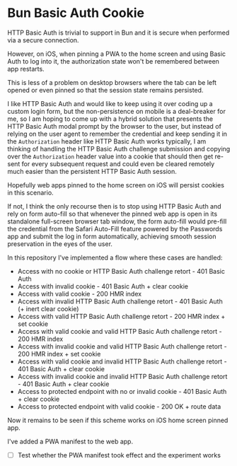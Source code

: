 # Bun Basic Auth Cookie

HTTP Basic Auth is trivial to support in Bun and it is secure when performed via
a secure connection.

However, on iOS, when pinning a PWA to the home screen and using Basic Auth to
log into it, the authorization state won't be remembered between app restarts.

This is less of a problem on desktop browsers where the tab can be left opened
or even pinned so that the session state remains persisted.

I like HTTP Basic Auth and would like to keep using it over coding up a custom
login form, but the non-persistence on mobile is a deal-breaker for me, so I am
hoping to come up with a hybrid solution that presents the HTTP Basic Auth modal
prompt by the browser to the user, but instead of relying on the user agent to
remember the credential and keep sending it in the `Authorization` header like
HTTP Basic Auth works typically, I am thinking of handling the HTTP Basic Auth
challenge submission and copying over the `Authorization` header value into a
cookie that should then get re-sent for every subsequent request and could even
be cleared remotely much easier than the persistent HTTP Basic Auth session.

Hopefully web apps pinned to the home screen on iOS will persist cookies in this
scenario.

If not, I think the only recourse then is to stop using HTTP Basic Auth and rely
on form auto-fill so that whenever the pinned web app is open in its standalone
full-screen browser tab window, the form auto-fill would pre-fill the credential
from the Safari Auto-Fill feature powered by the Passwords app and submit the
log in form automatically, achieving smooth session preservation in the eyes of
the user.

In this repository I've implemented a flow where these cases are handled:

- Access with no cookie or HTTP Basic Auth challenge retort - 401 Basic Auth
- Access with invalid cookie - 401 Basic Auth + clear cookie
- Access with valid cookie - 200 HMR index
- Access with invalid HTTP Basic Auth challenge retort - 401 Basic Auth (+ inert clear cookie)
- Access with valid HTTP Basic Auth challenge retort - 200 HMR index + set cookie
- Access with valid cookie and valid HTTP Basic Auth challenge retort - 200 HMR index
- Access with invalid cookie and valid HTTP Basic Auth challenge retort - 200 HMR index + set cookie
- Access with valid cookie and invalid HTTP Basic Auth challenge retort - 401 Basic Auth + clear cookie
- Access with invalid cookie and invalid HTTP Basic Auth challenge retort - 401 Basic Auth + clear cookie
- Access to protected endpoint with no or invalid cookie - 401 Basic Auth + clear cookie
- Access to protected endpoint with valid cookie - 200 OK + route data

Now it remains to be seen if this scheme works on iOS home screen pinned app.

I've added a PWA manifest to the web app.

- [ ] Test whether the PWA manifest took effect and the experiment works
